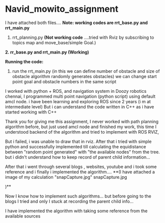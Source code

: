 # Navid_mowito_assignment

I have attached both files....  **Note: working codes are rrt_base.py and rrt_main.py**


1. rrt_planning.py **(Not working code** ....tried with Rviz by subscribing to topics map and move_base/simple Goal.)

**2. rr_base.py and rrt_main.py  (Working)**





**Running the code:**

1. run the rrt_main.py (in this we can define number of obstacle and size of obstacle algorithm randomly generates obstacles)
   we can change start point goal and obstacle numbers in the same script
     
     

I worked with python + ROS, and navigation system in Doozy robotics chennai, I programmed multi point navigation (python script) using default amcl node. i have been learning and exploring ROS since 2 years (i m at intermediate level) But i can understand the code written in C++ as i have started working with C++


Thank you for giving me this assignment, I never worked with path planning algorithm before, but just used amcl node and finished my work, this time 
I understood backend of the algorithm and tried to implement with ROS RVIZ, 

But i failed,  i was unable  to draw that in rviz. After that i tried with simple python and successfully implemented till calculating the equidistance between "random point generated" with "the available nodes" from the tree. but i didn't understand how to keep record of parent child information...

After that i went through several blogs , websites, youtube and i took some reference and i finally i implemented the algorithm.... **(I have attached a image of my calculation "snapCapture.jpg" snapCapture.jpg

)**

Now I know how to implement such algorithms... but before going to the blogs I tried and only I stuck at recording the parent child info...

I have implemented the algorithm with taking some reference from the available sources

